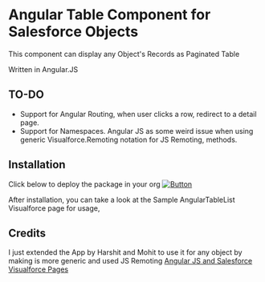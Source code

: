 Angular Table Component for Salesforce Objects
=========

This component can display any Object's Records as Paginated Table

Written in Angular.JS

TO-DO
-----

  - Support for Angular Routing, when user clicks a row, redirect to a detail page.
  - Support for Namespaces. Angular JS as some weird issue when using generic Visualforce.Remoting notation for JS Remoting, methods.
  
Installation
------------

Click below to deploy the package in your org
[![Button](https://raw.githubusercontent.com/afawcett/githubsfdeploy/master/src/main/webapp/resources/img/deploy.png)](https://githubsfdeploy.herokuapp.com/app/githubdeploy/logontokartik/Angular)

After installation, you can take a look at the Sample AngularTableList Visualforce page for usage, 

Credits
----

I just extended the App by Harshit and Mohit to use it for any object by making is more generic and used JS Remoting [Angular JS and Salesforce Visualforce Pages](http://www.oyecode.com/2013/06/getting-started-with-angularjs-on.html)

